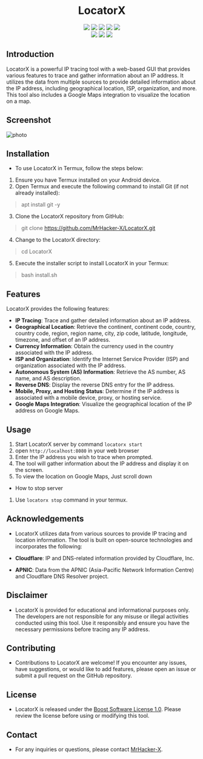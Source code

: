 <h1 align="center">LocatorX</h1>

<p align="center">
  <img src="https://img.shields.io/github/stars/MrHacker-X/LocatorX?style=for-the-badge&color=orange">
  <img src="https://img.shields.io/github/forks/MrHacker-X/LocatorX?color=cyan&style=for-the-badge&color=purple">
  <img src="https://img.shields.io/github/watchers/MrHacker-X/LocatorX?color=cyan&style=for-the-badge&color=purple">
  <img src="https://img.shields.io/github/issues/MrHacker-X/LocatorX?color=red&style=for-the-badge">
  <img src="https://img.shields.io/github/license/MrHacker-X/LocatorX?style=for-the-badge&color=blue">
<br>
  <img src="https://img.shields.io/badge/Author-Alex Butler-purple?style=flat-square">
  <img src="https://img.shields.io/badge/Open%20Source-Yes-cyan?style=flat-square">
  <img src="https://img.shields.io/badge/Written%20In-Python-blue?style=flat-square">
</p>

## Introduction
LocatorX is a powerful IP tracing tool with a web-based GUI that provides various features to trace and gather information about an IP address. It utilizes the data from multiple sources to provide detailed information about the IP address, including geographical location, ISP, organization, and more. This tool also includes a Google Maps integration to visualize the location on a map.

## Screenshot

![photo](https://i.ibb.co/x25SC9q/Screenshot-2023-06-21-13-05-09-057-edit-com-android-chrome.jpg)

## Installation
- To use LocatorX in Termux, follow the steps below:

1. Ensure you have Termux installed on your Android device.
2. Open Termux and execute the following command to install Git (if not already installed):

> apt install git -y

3. Clone the LocatorX repository from GitHub:

> git clone https://github.com/MrHacker-X/LocatorX.git

4. Change to the LocatorX directory:

> cd LocatorX

5. Execute the installer script to install LocatorX in your Termux:

> bash install.sh


## Features
LocatorX provides the following features:

- **IP Tracing**: Trace and gather detailed information about an IP address.
- **Geographical Location**: Retrieve the continent, continent code, country, country code, region, region name, city, zip code, latitude, longitude, timezone, and offset of an IP address.
- **Currency Information**: Obtain the currency used in the country associated with the IP address.
- **ISP and Organization**: Identify the Internet Service Provider (ISP) and organization associated with the IP address.
- **Autonomous System (AS) Information**: Retrieve the AS number, AS name, and AS description.
- **Reverse DNS**: Display the reverse DNS entry for the IP address.
- **Mobile, Proxy, and Hosting Status**: Determine if the IP address is associated with a mobile device, proxy, or hosting service.
- **Google Maps Integration**: Visualize the geographical location of the IP address on Google Maps.

## Usage

1. Start LocatorX server by command ` locatorx start `
2. open ` http://localhost:8080 ` in your web browser
3. Enter the IP address you wish to trace when prompted.
4. The tool will gather information about the IP address and display it on the screen.
5. To view the location on Google Maps, Just scroll down

- How to stop server
1. Use ` locatorx stop ` command in your termux.

## Acknowledgements
- LocatorX utilizes data from various sources to provide IP tracing and location information. The tool is built on open-source technologies and incorporates the following:

- **Cloudflare**: IP and DNS-related information provided by Cloudflare, Inc.
- **APNIC**: Data from the APNIC (Asia-Pacific Network Information Centre) and Cloudflare DNS Resolver project.

## Disclaimer
- LocatorX is provided for educational and informational purposes only. The developers are not responsible for any misuse or illegal activities conducted using this tool. Use it responsibly and ensure you have the necessary permissions before tracing any IP address.

## Contributing
- Contributions to LocatorX are welcome! If you encounter any issues, have suggestions, or would like to add features, please open an issue or submit a pull request on the GitHub repository.

## License
- LocatorX is released under the [Boost Software License 1.0](https://github.com/MrHacker-X/LocatorX/blob/main/LICENSE). Please review the license before using or modifying this tool.

## Contact
- For any inquiries or questions, please contact [MrHacker-X](https://telegram.me/ethicxbot).
